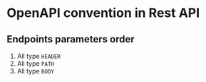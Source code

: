 # OpenAPI convention in Rest API

## Endpoints parameters order

1. All type `HEADER`
2. All type `PATH`
3. All type `BODY`

